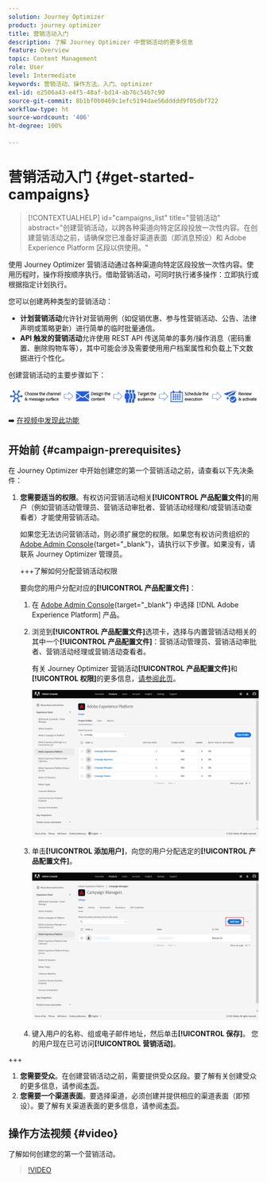 ```yaml
---
solution: Journey Optimizer
product: journey optimizer
title: 营销活动入门
description: 了解 Journey Optimizer 中营销活动的更多信息
feature: Overview
topic: Content Management
role: User
level: Intermediate
keywords: 营销活动、操作方法、入门、optimizer
exl-id: e2506a43-e4f5-48af-bd14-ab76c54b7c90
source-git-commit: 8b1bf0b0469c1efc5194dae56ddddd9f05dbf722
workflow-type: ht
source-wordcount: '406'
ht-degree: 100%

---
```


# 营销活动入门 {#get-started-campaigns}

>[!CONTEXTUALHELP]
>id="campaigns_list"
>title="营销活动"
>abstract="创建营销活动，以跨各种渠道向特定区段投放一次性内容。在创建营销活动之前，请确保您已准备好渠道表面（即消息预设）和 Adobe Experience Platform 区段以供使用。"

使用 Journey Optimizer 营销活动通过各种渠道向特定区段投放一次性内容。使用历程时，操作将按顺序执行。借助营销活动，可同时执行诸多操作：立即执行或根据指定计划执行。

您可以创建两种类型的营销活动：

* **计划营销活动**&#x200B;允许针对营销用例（如促销优惠、参与性营销活动、公告、法律声明或策略更新）进行简单的临时批量通信。
* **API 触发的营销活动**&#x200B;允许使用 REST API 传送简单的事务/操作消息（密码重置、删除购物车等），其中可能会涉及需要使用用户档案属性和负载上下文数据进行个性化。

创建营销活动的主要步骤如下：

![](assets/create-campaign-process.png)

➡️ [在视频中发现此功能](#video)

## 开始前 {#campaign-prerequisites}

在 Journey Optimizer 中开始创建您的第一个营销活动之前，请查看以下先决条件：

1. **您需要适当的权限**。有权访问营销活动相关&#x200B;**[!UICONTROL 产品配置文件]**&#x200B;的用户（例如营销活动管理员、营销活动审批者、营销活动经理和/或营销活动查看者）才能使用营销活动。

   如果您无法访问营销活动，则必须扩展您的权限。如果您有权访问贵组织的 [Adobe Admin Console](https://adminconsole.adobe.com/){target="_blank"}，请执行以下步骤。如果没有，请联系 Journey Optimizer 管理员。

   +++了解如何分配营销活动权限

   要向您的用户分配对应的&#x200B;**[!UICONTROL 产品配置文件]**：

   1. 在 [Adobe Admin Console](https://adminconsole.adobe.com/){target="_blank"} 中选择 [!DNL Adobe Experience Platform] 产品。

   1. 浏览到&#x200B;**[!UICONTROL 产品配置文件]**&#x200B;选项卡，选择与内置营销活动相关的其中一个&#x200B;**[!UICONTROL 产品配置文件]**：营销活动管理员、营销活动审批者、营销活动经理或营销活动查看者。

      有关 Journey Optimizer 营销活动&#x200B;**[!UICONTROL 产品配置文件]**&#x200B;和&#x200B;**[!UICONTROL 权限]**&#x200B;的更多信息，[请参阅此页](../administration/ootb-product-profiles.md)。

      ![](assets/do-not-localize/admin_1.png)

   1. 单击&#x200B;**[!UICONTROL 添加用户]**，向您的用户分配选定的&#x200B;**[!UICONTROL 产品配置文件]**。

      ![](assets/do-not-localize/admin_2.png)

   1. 键入用户的名称、组或电子邮件地址，然后单击&#x200B;**[!UICONTROL 保存]**。
   您的用户现在已可访问&#x200B;**[!UICONTROL 营销活动]**。

+++

1. **您需要受众**。在创建营销活动之前，需要提供受众区段。要了解有关创建受众的更多信息，请参阅[本页](../segment/about-segments.md)。
1. **您需要一个渠道表面**。要选择渠道，必须创建并提供相应的渠道表面（即预设）。要了解有关渠道表面的更多信息，请参阅[本页](../configuration/channel-surfaces.md)。

## 操作方法视频 {#video}

了解如何创建您的第一个营销活动。

>[!VIDEO](https://video.tv.adobe.com/v/346680?quality=12)

